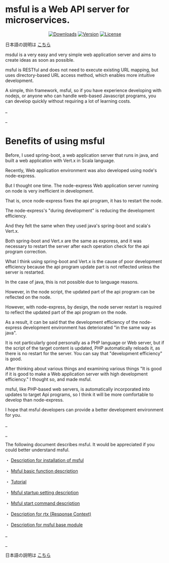 # msful is a Web API server for microservices.

<p align="center">
  <a href="https://www.npmjs.com/package/msful"><img src="https://img.shields.io/npm/dt/msful.svg" alt="Downloads"></a>
  <a href="https://www.npmjs.com/package/msful"><img src="https://img.shields.io/npm/v/msful.svg" alt="Version"></a>
  <a href="https://www.npmjs.com/package/msful"><img src="https://img.shields.io/npm/l/msful.svg" alt="License"></a>
</p>

日本語の説明は [こちら](https://github.com/maachang/msful/blob/master/README_JP.md)

msdul is a very easy and very simple web application server and aims to create ideas as soon as possible.

msful is RESTful and does not need to execute existing URL mapping, but uses directory-based URL access method, which enables more intuitive development.

A simple, thin framework, msful, so if you have experience developing with nodejs, or anyone who can handle web-based Javascript programs, you can develop quickly without requiring a lot of learning costs.

_

_

# Benefits of using msful

Before, I used spring-boot, a web application server that runs in java, and built a web application with Vert.x in Scala language.

Recently, Web application environment was also developed using node's node-express.

But I thought one time. The node-express Web application server running on node is very inefficient in development.

That is, once node-express fixes the api program, it has to restart the node.

The node-express's "during development" is reducing the development efficiency.

And they felt the same when they used java's spring-boot and scala's Vert.x.

Both spring-boot and Vert.x are the same as exporess, and it was necessary to restart the server after each operation check for the api program correction.

What I think using spring-boot and Vert.x is the cause of poor development efficiency because the api program update part is not reflected unless the server is restarted.

In the case of java, this is not possible due to language reasons.

However, in the node script, the updated part of the api program can be reflected on the node.

However, with node-express, by design, the node server restart is required to reflect the updated part of the api program on the node.

As a result, it can be said that the development efficiency of the node-express development environment has deteriorated "in the same way as java".

It is not particularly good personally as a PHP language or Web server, but if the script of the target content is updated, PHP automatically reloads it, as there is no restart for the server. You can say that "development efficiency" is good.

After thinking about various things and examining various things "It is good if it is good to make a Web application server with high development efficiency." I thought so, and made msful.

msful, like PHP-based web servers, is automatically incorporated into updates to target Api programs, so I think it will be more comfortable to develop than node-express.

I hope that msful developers can provide a better development environment for you.

_

_

The following document describes msful. It would be appreciated if you could better understand msful.

・ [Description for installation of msful](https://github.com/maachang/msful/blob/master/docs/ENG/init.md)

・ [Msful basic function description](https://github.com/maachang/msful/blob/master/docs/ENG/next.md)

・ [Tutorial](https://github.com/maachang/msful/blob/master/docs/ENG/tutorial.md)

・ [Msful startup setting description](https://github.com/maachang/msful/blob/master/docs/ENG/startup.md)

・ [Msful start command description](https://github.com/maachang/msful/blob/master/docs/ENG/command.md)

・ [Description for rtx (Response Context)](https://github.com/maachang/msful/blob/master/docs/ENG/rtx.md)

・ [Description for msful base module](https://github.com/maachang/msful/blob/master/docs/ENG/base_mod.md)

_

_

日本語の説明は [こちら](https://github.com/maachang/msful/blob/master/README_JP.md)